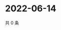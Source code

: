 # 2022-06-14

共 0 条

<!-- BEGIN WEIBO -->
<!-- 最后更新时间 Tue Jun 14 2022 16:17:45 GMT+0800 (China Standard Time) -->

<!-- END WEIBO -->
